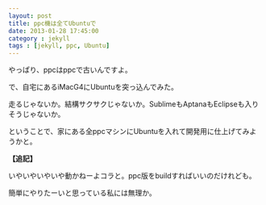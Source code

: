 ```yaml
---
layout: post
title: ppc機は全てUbuntuで
date: 2013-01-28 17:45:00
category : jekyll
tags : [jekyll, ppc, Ubuntu]
---
```

  

やっぱり、ppcはppcで古いんですよ。

で、自宅にあるiMacG4にUbuntuを突っ込んでみた。

走るじゃないか。結構サクサクじゃないか。SublimeもAptanaもEclipseも入りそうじゃないか。

ということで、家にある全ppcマシンにUbuntuを入れて開発用に仕上げてみようかと。
  
**【追記】**

いやいやいやいや動かねーよコラと。ppc版をbuildすればいいのだけれども。

簡単にやりたーいと思っている私には無理か。